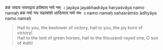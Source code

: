 <section>
<section data-markdown data-audio-src="./audio/adityahridayam/adityahridayam_17.m4a">
## जयाय जयभद्राय हर्यश्वाय नमो नमः ।
jayāya jayabhadrāya haryaśvāya namo namaḥ
## नमो नमः सहस्रांशो आदित्याय नमो नमः ॥
namo namaḥ sahasrāṁśo ādityāya namo namaḥ

> Hail to you, the bestower of victory, hail to you, the joy born of victory!  
> Hail to the lord of green horses, hail to the thousand-rayed one, O son of Aditi!
<!--
Hail to you, the bestower of victory, hail to you the joy born of victory! Hail to you the lord of green horses, Hail to you Oh thousand rayed one! Hail to you Oh son of Aditi!

Oh! Lord of thousand rays, son of Aditi, Salutations to you, the bestower of victory, auspiciousness and prosperity, Salutations to the one who has coloured horses to carry him. 
-->
</section>
</section>
